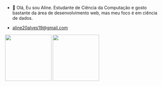 - 👋 Olá, Eu sou Aline.
Estudante de Ciência da Computação e gosto bastante da área de desenvolvimento web, mas meu foco é em ciência de dados. 

- aline20alves19@gmail.com


<div>

 <img height="150cm"  src="https://github-readme-stats.vercel.app/api?username=AlineHAB&show_icons=true&theme=radical" />
 <img height="150cm" src="https://github-readme-stats.vercel.app/api/top-langs/?username=AlineHAB&layout=compact&theme=radical" />
 
</div>


